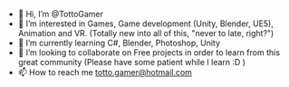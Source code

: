 - 👋 Hi, I’m @TottoGamer
- 👀 I’m interested in Games, Game development (Unity, Blender, UE5), Animation and VR. (Totally new into all of this, "never to late, right?")
- 🌱 I’m currently learning C#, Blender, Photoshop, Unity
- 💞️ I’m looking to collaborate on Free projects in order to learn from this great community (Please have some patient while I learn :D )
- 📫 How to reach me totto.gamer@hotmail.com

<!---
TottoGamer/TottoGamer is a ✨ special ✨ repository because its `README.md` (this file) appears on your GitHub profile.
You can click the Preview link to take a look at your changes.
--->
